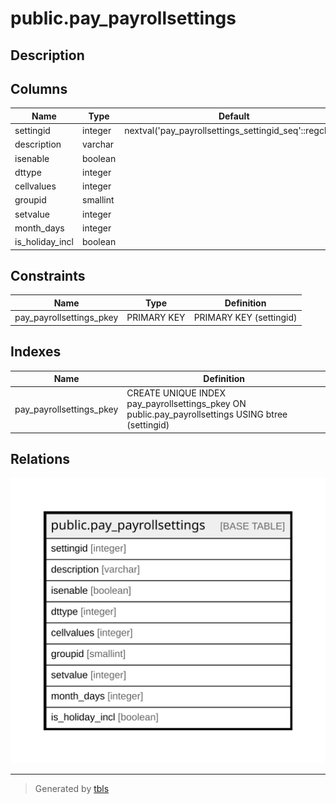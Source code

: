 # public.pay_payrollsettings

## Description

## Columns

| Name | Type | Default | Nullable | Children | Parents | Comment |
| ---- | ---- | ------- | -------- | -------- | ------- | ------- |
| settingid | integer | nextval('pay_payrollsettings_settingid_seq'::regclass) | false |  |  |  |
| description | varchar |  | true |  |  |  |
| isenable | boolean |  | true |  |  |  |
| dttype | integer |  | true |  |  | 1=boolean,2=dtp,3=combo |
| cellvalues | integer |  | true |  |  |  |
| groupid | smallint |  | true |  |  |  |
| setvalue | integer |  | true |  |  |  |
| month_days | integer |  | true |  |  |  |
| is_holiday_incl | boolean |  | true |  |  |  |

## Constraints

| Name | Type | Definition |
| ---- | ---- | ---------- |
| pay_payrollsettings_pkey | PRIMARY KEY | PRIMARY KEY (settingid) |

## Indexes

| Name | Definition |
| ---- | ---------- |
| pay_payrollsettings_pkey | CREATE UNIQUE INDEX pay_payrollsettings_pkey ON public.pay_payrollsettings USING btree (settingid) |

## Relations

![er](public.pay_payrollsettings.svg)

---

> Generated by [tbls](https://github.com/k1LoW/tbls)
